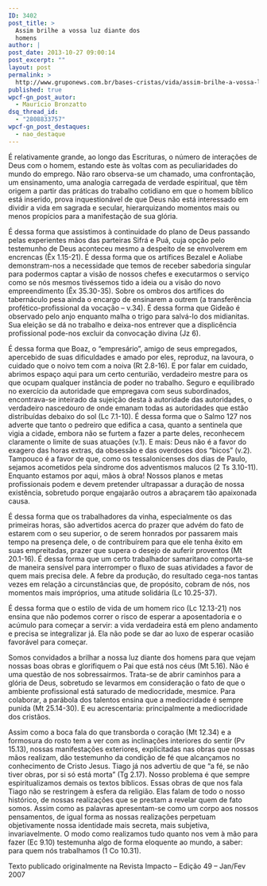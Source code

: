 ```yaml
---
ID: 3402
post_title: >
  Assim brilhe a vossa luz diante dos
  homens
author: |
post_date: 2013-10-27 09:00:14
post_excerpt: ""
layout: post
permalink: >
  http://www.gruponews.com.br/bases-cristas/vida/assim-brilhe-a-vossa-luz-diante-dos-homens
published: true
wpcf-gn_post_autor:
  - Maurício Bronzatto
dsq_thread_id:
  - "2808833757"
wpcf-gn_post_destaques:
  - nao_destaque
---
```

É relativamente grande, ao longo das Escrituras, o número de interações de Deus com o homem, estando este às voltas com as peculiaridades do mundo do emprego. Não raro observa-se um chamado, uma confrontação, um ensinamento, uma analogia carregada de verdade espiritual, que têm origem a partir das práticas do trabalho cotidiano em que o homem bíblico está inserido, prova inquestionável de que Deus não está interessado em dividir a vida em sagrada e secular, hierarquizando momentos mais ou menos propícios para a manifestação de sua glória.

É dessa forma que assistimos à continuidade do plano de Deus passando pelas experientes mãos das parteiras Sifrá e Puá, cuja opção pelo testemunho de Deus aconteceu mesmo a despeito de se envolverem em encrencas (Êx 1.15-21). É dessa forma que os artífices Bezalel e Aoliabe demonstram-nos a necessidade que temos de receber sabedoria singular para podermos captar a visão de nossos chefes e executarmos o serviço como se nós mesmos tivéssemos tido a ideia ou a visão do novo empreendimento (Êx 35.30-35). Sobre os ombros dos artífices do tabernáculo pesa ainda o encargo de ensinarem a outrem (a transferência profético-profissional da vocação – v.34). É dessa forma que Gideão é observado pelo anjo enquanto malha o trigo para salvá-lo dos midianitas. Sua eleição se dá no trabalho e deixa-nos entrever que a displicência profissional pode-nos excluir da convocação divina (Jz 6).

É dessa forma que Boaz, o “empresário”, amigo de seus empregados, apercebido de suas dificuldades e amado por eles, reproduz, na lavoura, o cuidado que o noivo tem com a noiva (Rt 2.8-16). E por falar em cuidado, abrimos espaço aqui para um certo centurião, verdadeiro mestre para os que ocupam qualquer instância de poder no trabalho. Seguro e equilibrado no exercício da autoridade que empregava com seus subordinados, encontrava-se inteirado da sujeição desta à autoridade das autoridades, o verdadeiro nascedouro de onde emanam todas as autoridades que estão distribuídas debaixo do sol (Lc 7.1-10). É dessa forma que o Salmo 127 nos adverte que tanto o pedreiro que edifica a casa, quanto a sentinela que vigia a cidade, embora não se furtem a fazer a parte deles, reconhecem claramente o limite de suas atuações (v.1). E mais: Deus não é a favor do exagero das horas extras, da obsessão e das overdoses dos “bicos” (v.2). Tampouco é a favor de que, como os tessalonicenses dos dias de Paulo, sejamos acometidos pela síndrome dos adventismos malucos (2 Ts 3.10-11). Enquanto estamos por aqui, mãos à obra! Nossos planos e metas profissionais podem e devem pretender ultrapassar a duração de nossa existência, sobretudo porque engajarão outros a abraçarem tão apaixonada causa.

É dessa forma que os trabalhadores da vinha, especialmente os das primeiras horas, são advertidos acerca do prazer que advém do fato de estarem com o seu superior, o de serem honrados por passarem mais tempo na presença dele, o de contribuírem para que ele tenha êxito em suas empreitadas, prazer que supera o desejo de auferir proventos (Mt 20.1-16). É dessa forma que um certo trabalhador samaritano comporta-se de maneira sensível para interromper o fluxo de suas atividades a favor de quem mais precisa dele. A febre da produção, do resultado cega-nos tantas vezes em relação a circunstâncias que, de propósito, cobram de nós, nos momentos mais impróprios, uma atitude solidária (Lc 10.25-37).

É dessa forma que o estilo de vida de um homem rico (Lc 12.13-21) nos ensina que não podemos correr o risco de esperar a aposentadoria e o acúmulo para começar a servir: a vida verdadeira está em pleno andamento e precisa se integralizar já. Ela não pode se dar ao luxo de esperar ocasião favorável para começar.

Somos convidados a brilhar a nossa luz diante dos homens para que vejam nossas boas obras e glorifiquem o Pai que está nos céus (Mt 5.16). Não é uma questão de nos sobressairmos. Trata-se de abrir caminhos para a glória de Deus, sobretudo se levarmos em consideração o fato de que o ambiente profissional está saturado de mediocridade, mesmice. Para colaborar, a parábola dos talentos ensina que a mediocridade é sempre punida (Mt 25.14-30). E eu acrescentaria: principalmente a mediocridade dos cristãos.

Assim como a boca fala do que transborda o coração (Mt 12.34) e a formosura do rosto tem a ver com as inclinações interiores do sentir (Pv 15.13), nossas manifestações exteriores, explicitadas nas obras que nossas mãos realizam, dão testemunho da condição de fé que alcançamos no conhecimento de Cristo Jesus. Tiago já nos advertiu de que “a fé, se não tiver obras, por si só está morta” (Tg 2.17). Nosso problema é que sempre espiritualizamos demais os textos bíblicos. Essas obras de que nos fala Tiago não se restringem à esfera da religião. Elas falam de todo o nosso histórico, de nossas realizações que se prestam a revelar quem de fato somos. Assim como as palavras apresentam-se como um corpo aos nossos pensamentos, de igual forma as nossas realizações perpetuam objetivamente nossa identidade mais secreta, mais subjetiva, invariavelmente. O modo como realizamos tudo quanto nos vem à mão para fazer (Ec 9.10) testemunha algo de forma eloquente ao mundo, a saber: para quem nós trabalhamos (1 Co 10.31).
<p class="pebio">Texto publicado originalmente na Revista Impacto – Edição 49 – Jan/Fev 2007</p>